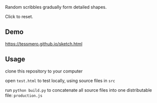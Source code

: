 Random scribbles gradually form detailed shapes.

Click to reset.


## Demo

https://tessmero.github.io/sketch.html

## Usage

clone this repository to your computer

open `test.html` to test locally, using source files in `src`

run `python build.py` to concatenate all source files into one distributable file: `production.js`

